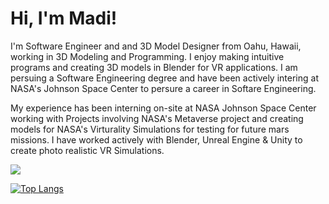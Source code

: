 # Hi, I'm Madi!

I'm Software Engineer and and 3D Model Designer from Oahu, Hawaii, working in 3D Modeling and Programming. I enjoy making intuitive programs and creating 3D models in Blender for VR applications. I am persuing a Software Engineering degree and have been actively intering at NASA's Johnson Space Center to persure a career in Softare Engineering.

My experience has been interning on-site at NASA Johnson Space Center working with Projects involving NASA's Metaverse project and creating models for NASA's Virturality Simulations for testing for future mars missions. I have worked actively with Blender, Unreal Engine & Unity to create photo realistic VR Simulations.

<picture>
<source 
  srcset="https://github-readme-stats.vercel.app/api?username=MadisGrid&show_icons=true&theme=dark"
  media="(prefers-color-scheme: dark)"
/>
<source
  srcset="https://github-readme-stats.vercel.app/api?username=MadisGrid&show_icons=true"
  media="(prefers-color-scheme: light), (prefers-color-scheme: no-preference)"
/>
<img src="https://github-readme-stats.vercel.app/api?username=MadisGrid&show_icons=true" />
</picture>

[![Top Langs](https://github-readme-stats.vercel.app/api/top-langs/?username=MadisGrid&layout=compact)](https://github.com/anuraghazra/github-readme-stats)


